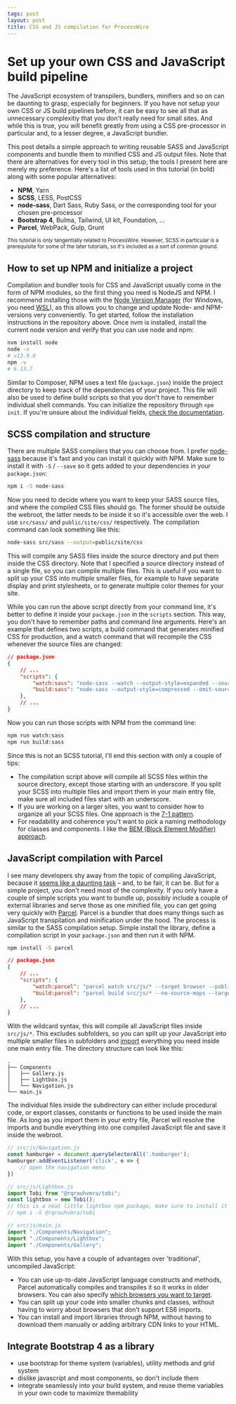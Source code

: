 ```yaml
---
tags: post
layout: post
title: CSS and JS compilation for ProcessWire
---
```


# Set up your own CSS and JavaScript build pipeline

The JavaScript ecosystem of transpilers, bundlers, minifiers and so on can be daunting to grasp, especially for beginners. If you have not setup your own CSS or JS build pipelines before, it can be easy to see all that as unnecessary complexitiy that you don't really need for small sites. And while this is true, you will benefit greatly from using a CSS pre-processor in particular and, to a lesser degree, a JavaScript bundler.

This post details a simple approach to writing reusable SASS and JavaScript components and bundle them to minified CSS and JS output files. Note that there are alternatives for every tool in this setup; the tools I present here are merely my preference. Here's a list of tools used in this tutorial (in bold) along with some popular alternatives:

- **NPM**, Yarn
- **SCSS**, LESS, PostCSS
- **node-sass**, Dart Sass, Ruby Sass, or the corresponding tool for your chosen pre-processor
- **Bootstrap 4**, Bulma, Tailwind, UI kit, Foundation, ...
- **Parcel**, WebPack, Gulp, Grunt

<small class="sidenote sidenote--info">

This tutorial is only tangentially related to ProcessWire. However, SCSS in particular is a prerequisite for some of the later tutorials, so it's included as a sort of common ground.

</small>

## How to set up NPM and initialize a project

Compilation and bundler tools for CSS and JavaScript usually come in the form of NPM modules, so the first thing you need is NodeJS and NPM. I recommend installing those with the [Node Version Manager](https://github.com/nvm-sh/nvm) (for Windows, you need [WSL](https://en.wikipedia.org/wiki/Windows_Subsystem_for_Linux)), as this allows you to change and update Node- and NPM-versions very conveniently. To get started, follow the installation instructions in the repository above. Once nvm is installed, install the current node version and verify that you can use node and npm:

```bash
nvm install node
node -v
# v13.9.0
npm -v
# 6.13.7
```

Similar to Composer, NPM uses a text file (`package.json`) inside the project directory to keep track of the dependencies of your project. This file will also be used to define build scripts so that you don't have to remember individual shell commands. You can initialize the repository through `npm init`. If you're unsure about the individual fields, [check the documentation](https://docs.npmjs.com/creating-a-package-json-file).

## SCSS compilation and structure

There are multiple SASS compilers that you can choose from. I prefer [node-sass](https://github.com/sass/node-sass) because it's fast and you can install it quickly with NPM. Make sure to install it with `-S` / `--save` so it gets added to your dependencies in your `package.json`:

```bash
npm i -S node-sass
```

Now you need to decide where you want to keep your SASS source files, and where the compiled CSS files should go. The former should be outside the webroot, the latter needs to be inside it so it's accessible over the web. I use `src/sass/` and `public/site/css/` respectively. The compilation command can look something like this:

```bash
node-sass src/sass --output=public/site/css
```

This will compile any SASS files inside the source directory and put them inside the CSS directory. Note that I specified a source directory instead of a single file, so you can compile multiple files. This is useful if you want to split up your CSS into multiple smaller files, for example to have separate display and print stylesheets, or to generate multiple color themes for your site.

While you can run the above script directly from your command line, it's better to define it inside your `package.json` in the `scripts` section. This way, you don't have to remember paths and command line arguments. Here's an example that defines two scripts, a build command that generates minified CSS for production, and a watch command that will recompile the CSS whenever the source files are changed:

```json
// package.json
{
    // ...
    "scripts": {
        "watch:sass": "node-sass --watch --output-style=expanded --source-maps=true src/sass --output=public/site/css",
        "build:sass": "node-sass --output-style=compressed --omit-source-map-url src/sass --output=public/site/css",
    },
    // ...
}
```

Now you can run those scripts with NPM from the command line:

```bash
npm run watch:sass
npm run build:sass
```

Since this is not an SCSS tutorial, I'll end this section with only a couple of tips:

- The compilation script above will compile all SCSS files within the source directory, except those starting with an underscore. If you split your SCSS into multiple files and import them in your main entry file, make sure all included files start with an underscore.
- If you are working on a larger sites, you want to consider how to organize all your SCSS files. One approach is the [7-1 pattern](https://sass-guidelin.es/#the-7-1-pattern).
- For readability and coherence you't want to pick a naming methodology for classes and components. I like the [BEM (Block Element Modifier) approach](http://getbem.com/).

## JavaScript compilation with Parcel

I see many developers shy away from the topic of compiling JavaScript, because it [seems like a daunting task](https://hackernoon.com/how-it-feels-to-learn-javascript-in-2016-d3a717dd577f) – and, to be fair, it can be. But for a simple project, you don't need most of the complexity. If you only have a couple of simple scripts you want to bundle up, possibly include a couple of external libraries and serve those as one minified file, you can get going very quickly with [Parcel](https://parceljs.org/). Parcel is a bundler that does many things such as JavaScript transpilation and minification under the hood. The process is similar to the SASS compilation setup. Simple install the library, define a compilation script in your `package.json` and then run it with NPM.

```bash
npm install -S parcel
```

```json
// package.json
{
    // ...
    "scripts": {
        "watch:parcel": "parcel watch src/js/* --target browser --public-url /site/js/ --out-dir public/site/js/",
        "build:parcel": "parcel build src/js/* --no-source-maps --target browser --public-url /site/js/ --out-dir public/site/js/"
    },
    // ...
}
```

With the wildcard syntax, this will compile all JavaScript files inside `src/js/*`. This excludes subfolders, so you can split up your JavaScript into multiple smaller files in subfolders and [import](https://developer.mozilla.org/de/docs/Web/JavaScript/Reference/Statements/import) everything you need inside one main entry file. The directory structure can look like this:

```text
.
├── Components
│   ├── Gallery.js
│   ├── Lightbox.js
│   └── Navigation.js
└── main.js
```

The individual files inside the subdirectory can either include procedural code, or export classes, constants or functions to be used inside the main file. As long as you import them in your entry file, Parcel will resolve the imports and bundle everything into one compiled JavaScript file and save it inside the webroot.

```javascript
// src/js/Navigation.js
const hamburger = document.querySelectorAll('.hamburger');
hamburger.addEventListener('click', e => {
    // open the navigation menu
})

// src/js/Lightbox.js
import Tobi from "@rqrauhvmra/tobi";
const lightbox = new Tobi();
// this is a neat little lightbox npm package, make sure to install it first:
// npm i -S @rqrauhvmra/tobi

// src/js/main.js
import "./Components/Navigation";
import "./Components/Lightbox";
import "./Components/Gallery";
```

With this setup, you have a couple of advantages over 'traditional', uncompiled JavaScript:

- You can use up-to-date JavaScript language constructs and methods, Parcel automatically compiles and transpiles it so it works in older browsers. You can also specify [which browsers you want to target](https://parceljs.org/javascript.html#default-babel-transforms).
- You can split up your code into smaller chunks and classes, without having to worry about browsers that don't support ES6 imports.
- You can install and import libraries through NPM, without having to download them manually or adding arbitrary CDN links to your HTML.

## Integrate Bootstrap 4 as a library

- use bootstrap for theme system (variables), utility methods and grid system
- dislike javascript and most components, so don't include them
- integrate seamlessly into your build system, and reuse theme variables in your own code to maximize themability
